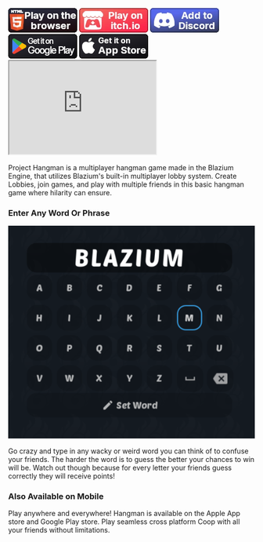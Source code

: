 <div style="display:none"><!-- Meta Data -->
<meta name="cover-image" content="/static/assets/games/hangman/cover.png">
<meta name="short-description" content="A multiplayer lobby-based hangman game made in the Blazium Engine.">
<meta name="game-name" content="Project Hangman">
</div>

<div>
<a href="https://hangman.blazium.app" target="_blank">
<img src="/static/assets/buttons/web_button.webp" class="indiedb"></a>
<a href="https://blaziumengine.itch.io/hangman-auth" target="_blank">
<img src="/static/assets/buttons/itchio_button.webp" class="indiedb"></a>
<a href="https://discord.com/oauth2/authorize?client_id=1328040585579335781" target="_blank">
<img src="/static/assets/buttons/discord_button.webp" class="indiedb"></a>
<a href="https://play.google.com/store/apps/details?id=app.blazium.hangman" target="_blank">
<img src="/static/assets/buttons/google_button.webp" class="indiedb"></a>
<a href="https://apps.apple.com/us/app/project-hangman/id6740367457" target="_blank">
<img src="/static/assets/buttons/apple_button.webp" class="indiedb"></a>
<iframe style="min-height:190px" src="https://store.steampowered.com/widget/3418850"></iframe>
</div>

Project Hangman is a multiplayer hangman game made in the Blazium Engine, that
utilizes Blazium's built-in multiplayer lobby system. Create Lobbies, join
games, and play with multiple friends in this basic hangman game where hilarity
can ensure.

### Enter Any Word Or Phrase
![Word being set](/static/assets/games/hangman/blazium.png "Word being set")

Go crazy and type in any wacky or weird word you can think of to confuse your
friends. The harder the word is to guess the better your chances to win will be.
Watch out though because for every letter your friends guess correctly they will
receive points!

### Also Available on Mobile
Play anywhere and everywhere! Hangman is available on
the Apple App store and Google Play store. Play seamless cross platform Coop
with all your friends without limitations.
